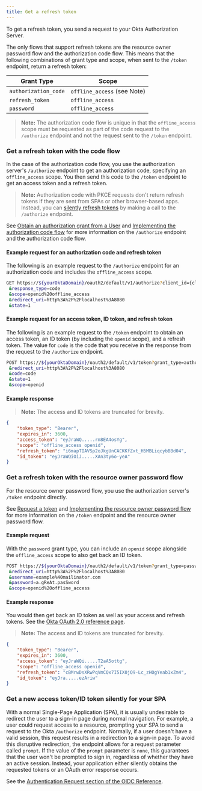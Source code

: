 ```yaml
---
title: Get a refresh token
---
```


To get a refresh token, you send a request to your Okta Authorization Server.

The only flows that support refresh tokens are the resource owner password flow and the authorization code flow. This means that the following combinations of grant type and scope, when sent to the `/token` endpoint, return a refresh token:

| Grant Type           | Scope                       |
| -----------          | -----                       |
| `authorization_code` | `offline_access` (see Note) |
| `refresh_token`      | `offline_access`            |
| `password`           | `offline_access`            |

> **Note:** The authorization code flow is unique in that the `offline_access` scope must be requested as part of the code request to the `/authorize` endpoint and not the request sent to the `/token` endpoint.

### Get a refresh token with the code flow

In the case of the authorization code flow, you use the authorization server's `/authorize` endpoint to get an authorization code, specifying an `offline_access` scope. You then send this code to the `/token` endpoint to get an access token and a refresh token.

> **Note:**  Authorization code with PKCE requests don't return refresh tokens if they are sent from SPAs or other browser-based apps. Instead, you can [silently refresh tokens](#get-a-new-access-token-id-token-silently-for-your-spa) by making a call to the `/authorize` endpoint.

See [Obtain an authorization grant from a User](/docs/reference/api/oidc/#authorize) and [Implementing the authorization code flow](/docs/guides/implement-auth-code/) for more information on the `/authorize` endpoint and the authorization code flow.

#### Example request for an authorization code and refresh token

The following is an example request to the `/authorize` endpoint for an authorization code and includes the `offline_access` scope.

```BASH
GET https://${yourOktaDomain}/oauth2/default/v1/authorize?client_id={clientId}
 &response_type=code
 &scope=openid%20offline_access
 &redirect_uri=http%3A%2F%2Flocalhost%3A8080
 &state=1
```

#### Example request for an access token, ID token, and refresh token

The following is an example request to the `/token` endpoint to obtain an access token, an ID token (by including the `openid` scope), and a refresh token. The value for `code` is the code that you receive in the response from the request to the `/authorize` endpoint.

```BASH
POST https://${yourOktaDomain}/oauth2/default/v1/token?grant_type=authorization_code
 &redirect_uri=http%3A%2F%2Flocalhost%3A8080
 &code=code
 &state=1
 &scope=openid
```

#### Example response

> **Note:** The access and ID tokens are truncated for brevity.

```json
{
    "token_type": "Bearer",
    "expires_in": 3600,
    "access_token": "eyJraWQ.....rm8EA4osYg",
    "scope": "offline_access openid",
    "refresh_token": "i6mapTIAVSp2oJkgUnCACKKfZxt_H5MBLiqcybBBd04",
    "id_token": "eyJraWQiOiJ.....XAn3ty6o-yeA"
}
```

### Get a refresh token with the resource owner password flow

For the resource owner password flow, you use the authorization server's `/token` endpoint directly.

See [Request a token](/docs/reference/api/oidc/#token) and [Implementing the resource owner password flow](/docs/guides/implement-password/) for more information on the `/token` endpoint and the resource owner password flow. 

#### Example request

With the `password` grant type, you can include an `openid` scope alongside the `offline_access` scope to also get back an ID token.

```BASH
POST https://${yourOktaDomain}/oauth2/default/v1/token?grant_type=password
 &redirect_uri=http%3A%2F%2Flocalhost%3A8080
 &username=example%40mailinator.com
 &password=a.gReAt.pasSword
 &scope=openid%20offline_access
```

#### Example response

You would then get back an ID token as well as your access and refresh tokens. See the [Okta OAuth 2.0 reference page](/docs/reference/api/oidc/#response-properties).

> **Note:** The access and ID tokens are truncated for brevity.

```JSON
{
    "token_type": "Bearer",
    "expires_in": 3600,
    "access_token": "eyJraWQi.....T2aA5ottg",
    "scope": "offline_access openid",
    "refresh_token": "cBMrwDsXRwPqVmCQx7I5IX0jQ9-Lc_zHOgYeab1xZm4",
    "id_token": "eyJra.....ezAriw"
}
```

### Get a new access token/ID token silently for your SPA

With a normal Single-Page Application (SPA), it is usually undesirable to redirect the user to a sign-in page during normal navigation. For example, a user could request access to a resource, prompting your SPA to send a request to the Okta `/authorize` endpoint. Normally, if a user doesn't have a valid session, this request results in a redirection to a sign-in page. To avoid this disruptive redirection, the endpoint allows for a request parameter called `prompt`. If the value of the `prompt` parameter is `none`, this guarantees that the user won't be prompted to sign in, regardless of whether they have an active session. Instead, your application either silently obtains the requested tokens or an OAuth error response occurs.

See the [Authentication Request section of the OIDC Reference](/docs/reference/api/oidc/#authorize).

<NextSectionLink/>
